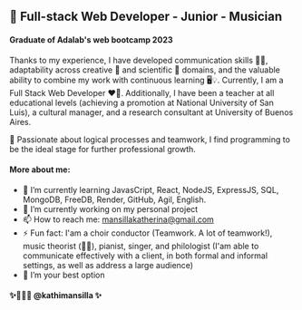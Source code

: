 ## 👋 Full-stack Web Developer - Junior - Musician

#### Graduate of Adalab's web bootcamp 2023

Thanks to my experience, I have developed communication skills 🤝🏼, adaptability across creative 🎼 and scientific 🔬 domains, and the valuable ability to combine my work with continuous learning 🖥️💡. Currently, I am a Full Stack Web Developer ❤️‍🔥. Additionally, I have been a teacher at all educational levels (achieving a promotion at National University of San Luis), a cultural manager, and a research consultant at University of Buenos Aires.

🎯 Passionate about logical processes and teamwork, I find programming to be the ideal stage for further professional growth.

#### More about me:

- 🌱 I’m currently learning JavasCript, React, NodeJS, ExpressJS, SQL, MongoDB, FreeDB, Render, GitHub, Agil, English.
- 🔭 I’m currently working on my personal project
- 📫 How to reach me: mansillakatherina@gmail.com
- ⚡ Fun fact: I'am a choir conductor (Teamwork. A lot of teamwork!), music theorist (📐🔢), pianist, singer, and philologist (I'am able to communicate effectively with a client, in both formal and informal settings, as well as address a large audience)
- 🏅 I’m your best option

#### ✨👩🏻‍💼 @kathimansilla ✨




